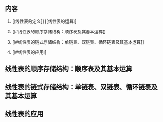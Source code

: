 
## 内容

1. [[线性表的定义]] [[线性表的运算]]

2. [[#线性表的顺序存储结构：顺序表及其基本运算]]

3. [[#线性表的链式存储结构：单链表、双链表、循环链表及其基本运算]]

4. [[#线性表的应用]]
 


## 线性表的顺序存储结构：顺序表及其基本运算

## 线性表的链式存储结构：单链表、双链表、循环链表及其基本运算

## 线性表的应用 
